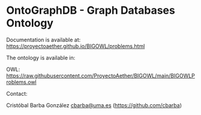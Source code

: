 # OntoGraphDB - Graph Databases Ontology

Documentation is available at: https://proyectoaether.github.io/BIGOWL/problems.html

The ontology is available in:

OWL: https://raw.githubusercontent.com/ProyectoAether/BIGOWL/main/BIGOWLProblems.owl

Contact: 

Cristóbal Barba González <cbarba@uma.es> (https://github.com/cbarba)

